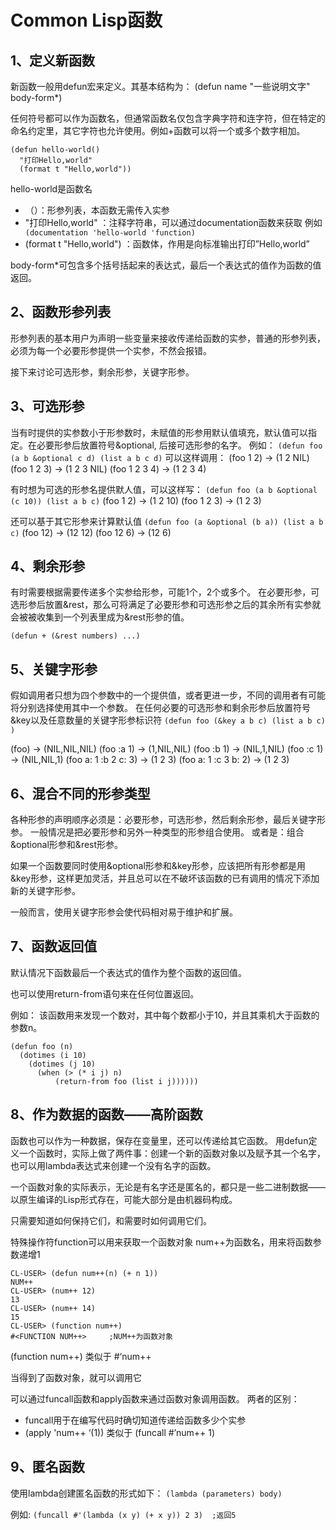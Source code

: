 # Common Lisp函数
## 1、定义新函数
新函数一般用defun宏来定义。其基本结构为：
(defun name
  "一些说明文字"
  body-form*)

任何符号都可以作为函数名，但通常函数名仅包含字典字符和连字符，但在特定的命名约定里，其它字符也允许使用。例如+函数可以将一个或多个数字相加。
```
(defun hello-world()
  "打印Hello,world"
  (format t "Hello,world"))
```

hello-world是函数名
* （）：形参列表，本函数无需传入实参
* "打印Hello,world" ：注释字符串，可以通过documentation函数来获取
例如 ` (documentation 'hello-world 'function)`
* (format t "Hello,world") ：函数体，作用是向标准输出打印”Hello,world”

 body-form*可包含多个括号括起来的表达式，最后一个表达式的值作为函数的值返回。

## 2、函数形参列表
形参列表的基本用户为声明一些变量来接收传递给函数的实参，普通的形参列表，必须为每一个必要形参提供一个实参，不然会报错。

接下来讨论可选形参，剩余形参，关键字形参。

## 3、可选形参
当有时提供的实参数小于形参数时，未赋值的形参用默认值填充，默认值可以指定。在必要形参后放置符号&optional, 后接可选形参的名字。
例如：
`(defun foo (a b &optional c d) (list a b c d)`
可以这样调用：
(foo 1 2)  -> (1 2 NIL)
(foo 1 2 3) -> (1 2 3 NIL)
(foo 1 2 3 4) -> (1 2 3 4)

有时想为可选的形参名提供默人值，可以这样写：
`(defun foo (a b &optional (c 10)) (list a b c)`
(foo 1 2)  -> (1 2 10)
(foo 1 2 3) -> (1 2 3)

还可以基于其它形参来计算默认值
`(defun foo (a &optional (b a)) (list a b c)`
(foo 12)  -> (12 12)
(foo 12 6)  -> (12 6)

## 4、剩余形参
有时需要根据需要传递多个实参给形参，可能1个，2个或多个。
在必要形参，可选形参后放置&rest，那么可将满足了必要形参和可选形参之后的其余所有实参就会被被收集到一个列表里成为&rest形参的值。

`(defun + (&rest numbers) ...)`

## 5、关键字形参
假如调用者只想为四个参数中的一个提供值，或者更进一步，不同的调用者有可能将分别选择使用其中一个参数。
在任何必要的可选形参和剩余形参后放置符号&key以及任意数量的关键字形参标识符
`(defun foo (&key a b c) (list a b c) )`

(foo)     ->    (NIL,NIL,NIL)
(foo :a 1)   ->  (1,NIL,NIL)
(foo :b 1)   -> (NIL,1,NIL)
(foo :c 1)   -> (NIL,NIL,1)
(foo a: 1 :b 2 c: 3)    -> (1 2 3)
(foo a: 1 :c 3 b: 2)    -> (1 2 3)

## 6、混合不同的形参类型
各种形参的声明顺序必须是：必要形参，可选形参，然后剩余形参，最后关键字形参。
一般情况是把必要形参和另外一种类型的形参组合使用。
或者是：组合&optional形参和&rest形参。

如果一个函数要同时使用&optional形参和&key形参，应该把所有形参都是用&key形参，这样更加灵活，并且总可以在不破坏该函数的已有调用的情况下添加新的关键字形参。

一般而言，使用关键字形参会使代码相对易于维护和扩展。

## 7、函数返回值
默认情况下函数最后一个表达式的值作为整个函数的返回值。

也可以使用return-from语句来在任何位置返回。

例如：
该函数用来发现一个数对，其中每个数都小于10，并且其乘机大于函数的参数n。
```
(defun foo (n)
  (dotimes (i 10)
    (dotimes (j 10)
      (when (> (* i j) n)
	      (return-from foo (list i j))))))
```


## 8、作为数据的函数——高阶函数
函数也可以作为一种数据，保存在变量里，还可以传递给其它函数。
用defun定义一个函数时，实际上做了两件事：创建一个新的函数对象以及赋予其一个名字，也可以用lambda表达式来创建一个没有名字的函数。

一个函数对象的实际表示，无论是有名字还是匿名的，都只是一些二进制数据——以原生编译的Lisp形式存在，可能大部分是由机器码构成。

只需要知道如何保持它们，和需要时如何调用它们。

特殊操作符function可以用来获取一个函数对象
num++为函数名，用来将函数参数递增1
```
CL-USER> (defun num++(n) (+ n 1))
NUM++
CL-USER> (num++ 12)
13
CL-USER> (num++ 14)
15
CL-USER> (function num++)
#<FUNCTION NUM++>     ;NUM++为函数对象
```

 (function num++) 类似于 \#‘num++

当得到了函数对象，就可以调用它

可以通过funcall函数和apply函数来通过函数对象调用函数。
两者的区别：
* funcall用于在编写代码时确切知道传递给函数多少个实参
*  (apply 'num++ ‘(1))  类似于 (funcall \#’num++ 1)

## 9、匿名函数
使用lambda创建匿名函数的形式如下：
`(lambda (parameters) body)`

例如:
`(funcall #'(lambda (x y) (+ x y)) 2 3)  ;返回5`
